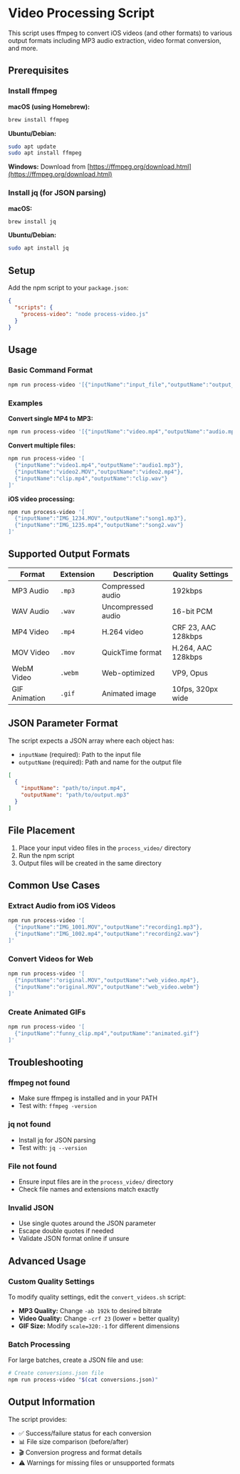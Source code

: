# Video Processing Script

This script uses ffmpeg to convert iOS videos (and other formats) to various output formats including MP3 audio extraction, video format conversion, and more.

## Prerequisites

### Install ffmpeg

**macOS (using Homebrew):**
```bash
brew install ffmpeg
```

**Ubuntu/Debian:**
```bash
sudo apt update
sudo apt install ffmpeg
```

**Windows:**
Download from [https://ffmpeg.org/download.html](https://ffmpeg.org/download.html)

### Install jq (for JSON parsing)

**macOS:**
```bash
brew install jq
```

**Ubuntu/Debian:**
```bash
sudo apt install jq
```

## Setup

Add the npm script to your `package.json`:

```json
{
  "scripts": {
    "process-video": "node process-video.js"
  }
}
```

## Usage

### Basic Command Format

```bash
npm run process-video '[{"inputName":"input_file","outputName":"output_file"}]'
```

### Examples

**Convert single MP4 to MP3:**
```bash
npm run process-video '[{"inputName":"video.mp4","outputName":"audio.mp3"}]'
```

**Convert multiple files:**
```bash
npm run process-video '[
  {"inputName":"video1.mp4","outputName":"audio1.mp3"},
  {"inputName":"video2.MOV","outputName":"video2.mp4"},
  {"inputName":"clip.mp4","outputName":"clip.wav"}
]'
```

**iOS video processing:**
```bash
npm run process-video '[
  {"inputName":"IMG_1234.MOV","outputName":"song1.mp3"},
  {"inputName":"IMG_1235.mp4","outputName":"song2.wav"}
]'
```

## Supported Output Formats

| Format | Extension | Description | Quality Settings |
|--------|-----------|-------------|------------------|
| MP3 Audio | `.mp3` | Compressed audio | 192kbps |
| WAV Audio | `.wav` | Uncompressed audio | 16-bit PCM |
| MP4 Video | `.mp4` | H.264 video | CRF 23, AAC 128kbps |
| MOV Video | `.mov` | QuickTime format | H.264, AAC 128kbps |
| WebM Video | `.webm` | Web-optimized | VP9, Opus |
| GIF Animation | `.gif` | Animated image | 10fps, 320px wide |

## JSON Parameter Format

The script expects a JSON array where each object has:

- `inputName` (required): Path to the input file
- `outputName` (required): Path and name for the output file

```json
[
  {
    "inputName": "path/to/input.mp4",
    "outputName": "path/to/output.mp3"
  }
]
```

## File Placement

1. Place your input video files in the `process_video/` directory
2. Run the npm script
3. Output files will be created in the same directory

## Common Use Cases

### Extract Audio from iOS Videos
```bash
npm run process-video '[
  {"inputName":"IMG_1001.MOV","outputName":"recording1.mp3"},
  {"inputName":"IMG_1002.mp4","outputName":"recording2.wav"}
]'
```

### Convert Videos for Web
```bash
npm run process-video '[
  {"inputName":"original.MOV","outputName":"web_video.mp4"},
  {"inputName":"original.MOV","outputName":"web_video.webm"}
]'
```

### Create Animated GIFs
```bash
npm run process-video '[
  {"inputName":"funny_clip.mp4","outputName":"animated.gif"}
]'
```

## Troubleshooting

### ffmpeg not found
- Make sure ffmpeg is installed and in your PATH
- Test with: `ffmpeg -version`

### jq not found
- Install jq for JSON parsing
- Test with: `jq --version`

### File not found
- Ensure input files are in the `process_video/` directory
- Check file names and extensions match exactly

### Invalid JSON
- Use single quotes around the JSON parameter
- Escape double quotes if needed
- Validate JSON format online if unsure

## Advanced Usage

### Custom Quality Settings

To modify quality settings, edit the `convert_videos.sh` script:

- **MP3 Quality:** Change `-ab 192k` to desired bitrate
- **Video Quality:** Change `-crf 23` (lower = better quality)
- **GIF Size:** Modify `scale=320:-1` for different dimensions

### Batch Processing

For large batches, create a JSON file and use:

```bash
# Create conversions.json file
npm run process-video "$(cat conversions.json)"
```

## Output Information

The script provides:
- ✅ Success/failure status for each conversion
- 📊 File size comparison (before/after)
- 🎬 Conversion progress and format details
- ⚠️ Warnings for missing files or unsupported formats
